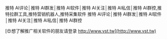 推特 AI评论│推特 AI群发│推特 AI软件│推特 AI关注│推特 AI私信│推特 AI群控,推特拉群工具,推特营销机器人,推特采集软件
推特 AI评论│推特 AI群发│推特 AI软件│推特 AI关注│推特 AI私信│推特 AI群控

[😍想了解推广相关软件的朋友请登录 http://www.vst.tw](http://www.vst.tw)



